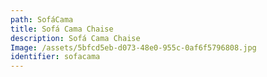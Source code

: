 ```yaml
---
path: SofáCama
title: Sofá Cama Chaise
description: Sofá Cama Chaise
Image: /assets/5bfcd5eb-d073-48e0-955c-0af6f5796808.jpg
identifier: sofacama
---
```


